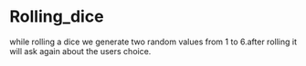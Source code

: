 # Rolling_dice
while rolling a dice we generate two random values from 1 to 6.after rolling it will ask again about the users choice.
